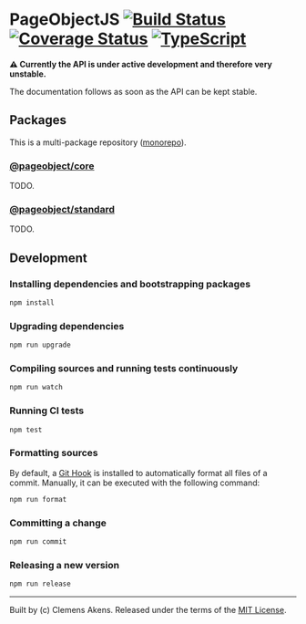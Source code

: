# PageObjectJS [![Build Status][badge-travis-image]][badge-travis-link] [![Coverage Status][badge-coveralls-image]][badge-coveralls-link] [![TypeScript][badge-typescript-image]][badge-typescript-link]

**⚠️ Currently the API is under active development and therefore very unstable.**

The documentation follows as soon as the API can be kept stable.

## Packages

This is a multi-package repository ([monorepo][monorepo]).

### [@pageobject/core][repo-package-core]

TODO.

### [@pageobject/standard][repo-package-standard]

TODO.

## Development

### Installing dependencies and bootstrapping packages

```sh
npm install
```

### Upgrading dependencies

```sh
npm run upgrade
```

### Compiling sources and running tests continuously

```sh
npm run watch
```

### Running CI tests

```sh
npm test
```

### Formatting sources

By default, a [Git Hook][githooks] is installed to automatically format all files of a commit.
Manually, it can be executed with the following command:

```sh
npm run format
```

### Committing a change

```sh
npm run commit
```

### Releasing a new version

```sh
npm run release
```

---

Built by (c) Clemens Akens. Released under the terms of the [MIT License][repo-license].

[badge-coveralls-image]: https://coveralls.io/repos/github/clebert/pageobject/badge.svg?branch=master
[badge-coveralls-link]: https://coveralls.io/github/clebert/pageobject?branch=master
[badge-travis-image]: https://travis-ci.org/clebert/pageobject.svg?branch=master
[badge-travis-link]: https://travis-ci.org/clebert/pageobject
[badge-typescript-image]: https://img.shields.io/badge/TypeScript-ready-blue.svg
[badge-typescript-link]: https://www.typescriptlang.org/
[repo-license]: https://github.com/clebert/pageobject/blob/master/LICENSE
[repo-package-core]: https://github.com/clebert/pageobject/tree/master/@pageobject/core
[repo-package-standard]: https://github.com/clebert/pageobject/tree/master/@pageobject/standard
[githooks]: https://git-scm.com/docs/githooks
[monorepo]: https://github.com/lerna/lerna#about
